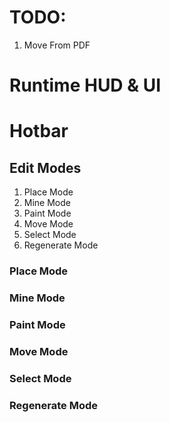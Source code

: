 
# TODO:
1. Move From PDF

# Runtime HUD & UI

# Hotbar

## Edit Modes

  1. Place Mode
  2. Mine Mode
  3. Paint Mode
  4. Move Mode
  5. Select Mode
  6. Regenerate Mode


### Place Mode
### Mine Mode
### Paint Mode
### Move Mode
### Select Mode
### Regenerate Mode
